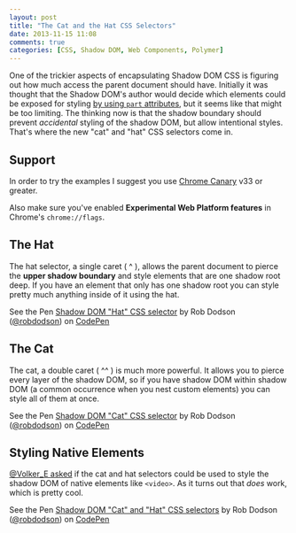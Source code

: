 ```yaml
---
layout: post
title: "The Cat and the Hat CSS Selectors"
date: 2013-11-15 11:08
comments: true
categories: [CSS, Shadow DOM, Web Components, Polymer]
---
```


One of the trickier aspects of encapsulating Shadow DOM CSS is figuring out how much access the parent document should have. Initially it was thought that the Shadow DOM's author would decide which elements could be exposed for styling [by using `part` attributes](/blog/2013/08/29/shadow-dom-styles-cont-dot#parts), but it seems like that might be too limiting. The thinking now is that the shadow boundary should prevent *accidental* styling of the shadow DOM, but allow intentional styles. That's where the new "cat" and "hat" CSS selectors come in.

<!-- more -->

## Support <a href="#" id="support"></a>

In order to try the examples I suggest you use [Chrome Canary](https://www.google.com/intl/en/chrome/browser/canary.html) v33 or greater.

Also make sure you've enabled **Experimental Web Platform features** in Chrome's `chrome://flags`.

## The Hat <a href="#" id="the-hat"></a>

The hat selector, a single caret ( ^ ), allows the parent document to pierce the **upper shadow boundary** and style elements that are one shadow root deep. If you have an element that only has one shadow root you can style pretty much anything inside of it using the hat.

<p data-height="268" data-theme-id="0" data-slug-hash="EhIax" data-user="robdodson" data-default-tab="css" class='codepen'>See the Pen <a href='http://codepen.io/robdodson/pen/EhIax'>Shadow DOM "Hat" CSS selector</a> by Rob Dodson (<a href='http://codepen.io/robdodson'>@robdodson</a>) on <a href='http://codepen.io'>CodePen</a></p>
<script async src="//codepen.io/assets/embed/ei.js"></script>

## The Cat <a href="#" id="the-cat"></a>

The cat, a double caret ( ^^ ) is much more powerful. It allows you to pierce every layer of the shadow DOM, so if you have shadow DOM within shadow DOM (a common occurrence when you nest custom elements) you can style all of them at once.

<p data-height="268" data-theme-id="0" data-slug-hash="wFqJg" data-user="robdodson" data-default-tab="css" class='codepen'>See the Pen <a href='http://codepen.io/robdodson/pen/wFqJg'>Shadow DOM "Cat" CSS selector</a> by Rob Dodson (<a href='http://codepen.io/robdodson'>@robdodson</a>) on <a href='http://codepen.io'>CodePen</a></p>
<script async src="//codepen.io/assets/embed/ei.js"></script>

## Styling Native Elements <a href="#" id="styling-native-elements"></a>

[@Volker_E asked](https://twitter.com/Volker_E/status/401202275009310722) if the cat and hat selectors could be used to style the shadow DOM of native elements like `<video>`. As it turns out that *does* work, which is pretty cool.

<p data-height="268" data-theme-id="0" data-slug-hash="iaJHd" data-user="robdodson" data-default-tab="css" class='codepen'>See the Pen <a href='http://codepen.io/robdodson/pen/iaJHd'>Shadow DOM "Cat" and "Hat" CSS selectors</a> by Rob Dodson (<a href='http://codepen.io/robdodson'>@robdodson</a>) on <a href='http://codepen.io'>CodePen</a></p>
<script async src="//codepen.io/assets/embed/ei.js"></script>